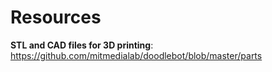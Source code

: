 # Resources

**STL and CAD files for 3D printing**: https://github.com/mitmedialab/doodlebot/blob/master/parts
